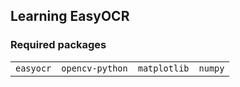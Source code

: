 ## Learning EasyOCR

### Required packages

<table>
  <tr>
    <td><code>easyocr</code></td>
    <td><code>opencv-python</code></td>
    <td><code>matplotlib</code></td>
    <td><code>numpy</code></td>
  </tr>
</table>
